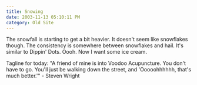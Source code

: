 ```yaml
---
title: Snowing
date: 2003-11-13 05:10:11 PM
category: Old Site
---
```


The snowfall is starting to get a bit heavier. It doesn't seem like snowflakes though. The consistency is somewhere between snowflakes and hail. It's similar to Dippin' Dots. Oooh. Now I want some ice cream.

Tagline for today: "A friend of mine is into Voodoo Acupuncture. You don't have to go. You'll just be walking down the street, and 'Ooooohhhhhh, that's much better.'" - Steven Wright
